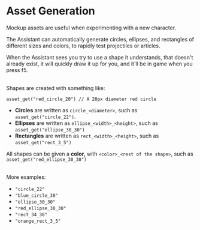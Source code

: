 # Asset Generation

Mockup assets are useful when experimenting with a new character.

The Assistant can automatically generate circles, ellipses, and rectangles of different sizes and colors, to rapidly
test projectiles or articles.

When the Assistant sees you try to use a shape it understands, that doesn't already exist, it will quickly draw it up
for you, and it'll be in game when you press f5.

\
Shapes are created with something like:

```gml
asset_get("red_circle_20") // A 20px diameter red circle
```

- **Circles** are written as `circle_<diameter>`, such as `asset_get("circle_22")`.
- **Ellipses** are written as `ellipse_<width>_<height>`, such as `asset_get("ellipse_30_30")`
- **Rectangles** are written as `rect_<width>_<height>`, such as `asset_get("rect_3_5")`

All shapes can be given a **color,** with `<color>_<rest of the shape>`, such as `asset_get("red_ellipse_30_30")`

\
More examples:
- `"circle_22"`
- `"blue_circle_30"`
- `"ellipse_30_30"`
- `"red_ellipse_30_30"`
- `"rect_34_36"`
- `"orange_rect_3_5"`
